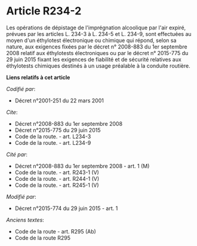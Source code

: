 # Article R234-2

Les opérations de dépistage de l'imprégnation alcoolique par l'air expiré, prévues par les articles L. 234-3 à L. 234-5 et L.
234-9, sont effectuées au moyen d'un éthylotest électronique ou chimique qui répond, selon sa nature, aux exigences fixées
par le décret n° 2008-883 du 1er septembre 2008 relatif aux éthylotests électroniques ou par le décret n° 2015-775 du 29 juin
2015 fixant les exigences de fiabilité et de sécurité relatives aux éthylotests chimiques destinés à un usage préalable à la
conduite routière.

**Liens relatifs à cet article**

_Codifié par_:

  - Décret n°2001-251 du 22 mars 2001

_Cite_:

  - Décret n°2008-883 du 1er septembre 2008
  - Décret n°2015-775 du 29 juin 2015
  - Code de la route. - art. L234-3
  - Code de la route. - art. L234-9

_Cité par_:

  - Décret n°2008-883 du 1er septembre 2008 - art. 1 (M)
  - Code de la route. - art. R243-1 (V)
  - Code de la route. - art. R244-1 (V)
  - Code de la route. - art. R245-1 (V)

_Modifié par_:

  - Décret n°2015-774 du 29 juin 2015 - art. 1

_Anciens textes_:

  - Code de la route - art. R295 (Ab)
  - Code de la route R295
